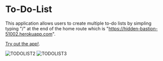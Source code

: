 # To-Do-List

This application allows users to create multiple to-do lists by simpling typing "/<EnterNameOfYourList>" at the end of the home route which is "https://hidden-bastion-51002.herokuapp.com".

[Try out the app!](https://hidden-bastion-51002.herokuapp.com/).

![TODOLIST2](https://user-images.githubusercontent.com/35402892/72208322-4d3bcb80-346f-11ea-882c-2a0ee6946046.jpg)
![TODOLIST3](https://user-images.githubusercontent.com/35402892/72208323-4f058f00-346f-11ea-83d0-05d26d16dcde.jpg)
